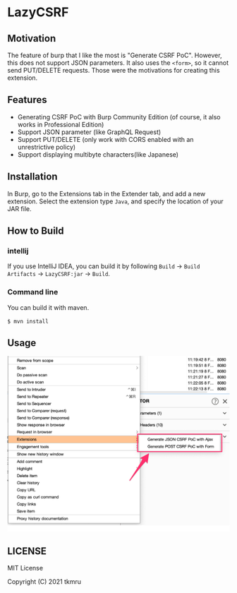 # LazyCSRF

## Motivation
The feature of burp that I like the most is "Generate CSRF PoC". 
However, this does not support JSON parameters. 
It also uses the `<form>`, so it cannot send PUT/DELETE requests. 
Those were the motivations for creating this extension.

## Features

- Generating CSRF PoC with Burp Community Edition (of course, it also works in Professional Edition)
- Support JSON parameter (like GraphQL Request)
- Support PUT/DELETE (only work with CORS enabled with an unrestrictive policy)
- Support displaying multibyte characters(like Japanese)

## Installation

In Burp, go to the Extensions tab in the Extender tab, and add a new extension. Select the extension type `Java`, and specify the location of your JAR file.

## How to Build
### intellij

If you use IntelliJ IDEA, you can build it by following `Build` -> `Build Artifacts` -> `LazyCSRF:jar` -> `Build`.

### Command line

You can build it with maven.

```
$ mvn install
```

## Usage

![menu](./img/menu.png)

## LICENSE

MIT License

Copyright (C) 2021 tkmru
